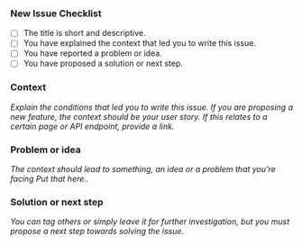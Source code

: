 ### New Issue Checklist

- [ ] The title is short and descriptive.
- [ ] You have explained the context that led you to write this issue.
- [ ] You have reported a problem or idea.
- [ ] You have proposed a solution or next step.

### Context

_Explain the conditions that led you to write this issue. If you are proposing a new feature, the context should be your user story. If this relates to a certain page or API endpoint, provide a link._

### Problem or idea

_The context should lead to something, an idea or a problem that you’re facing Put that here.._

### Solution or next step

_You can tag others or simply leave it for further investigation, but you must propose a next step towards solving the issue._



